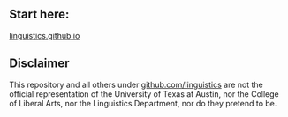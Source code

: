 ## Start here:

[linguistics.github.io](http://linguistics.github.io/)

## Disclaimer

This repository and all others under [github.com/linguistics](http://github.com/linguistics) are not the official representation of the University of Texas at Austin, nor the College of Liberal Arts, nor the Linguistics Department, nor do they pretend to be.

<!-- I merely found the standard documentation lacking and the Confluence wiki unusable, and wanted to help any others who might be likewise confused while navigating UT's electronic presence. Chris -->
